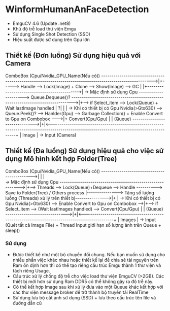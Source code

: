 # WinformHumanAnFaceDetection 
 + EmguCV 4.6 (Update .net8)
 + Khử độ trễ load thư viện Emgu
 + Sử dụng Single Shot Detection (SSD)
 + Hiệu suất được sử dụng trên Gpu lớn 
## Thiết kế (Đơn luồng) Sử dụng hiệu quả với Camera
 ComboBox (Cpu/Nvidia_GPU_Name(Nếu có)) ------------------------------------------------------------------------------------------------------->|+-----> Handle --> Lock(Image) + Clone --> Show(Image) --> GC
 |                                                                                                                                              |+--------------------------------------------+|
 -> Mặc định sử dụng Cpu ---------------------> Queue.Dequeue()? ------------------------------------------------------------------------------>|+--> if Select_item --> Lock(Queue) + Wait lastImage handled 
 |                                                ?|                                                                                            |                                              |
 -> Khi có thiết bị có Gpu Nvidia(>Gtx630) --> Queue.Peek()? --> Hanlder(Gpu) --> Garbage Collection() + Enable Convert to Gpu on Combobox --->|+                                        Convert(Cpu/Gpu)
                                                  |                                                                                                                                            |
   (Queue<Image>) ------------------------------>|+|<------------------------------------------------------------------------------------------------------------------------------------------+
     |
   Image
     |
-> Input (Camera)
## Thiết kế (Đa luồng) Sử dụng hiệu quả cho việc sử dụng Mô hình kết hợp Folder(Tree)
ComboBox (Cpu/Nvidia_GPU_Name(Nếu có)) -------------------------------------------->|
 |                                                                                  |                                                           
 -> Mặc định sử dụng Cpu ---------------------------------------------------------->|+--> Threads --> Lock(Queue)+Dequeue --> Handle ----------> Save to Folder(Tree) / Others process
 |---------------> Tăng số lượng luồng (Threads) xử lý trên thiết bị--------------->|+                                          |
 -> Khi có thiết bị có Gpu Nvidia(>Gtx630) --> Enable Convert to Gpu on Combobox -->|+--> if Select_item --> (Wait lastImages handled) --> Convert(Cpu/Gpu)
                                                  |                                                                                              |
   (Queue<Image>) ------------------------------>|+|<--------------------------------------------------------------------------------------------+
     |
   Images
     |
-> Input (Quét tất cả Image File) + Thread Input giới hạn số lượng ảnh trên Queue + sleep()

### Sử dụng 
  + Được thiết kế như một bộ chuyển đổi chung. Nếu bạn muốn sử dụng cho nhiều phần việc khác nhau hoặc thiết kế lại để chia sẻ tài nguyên trên Ram ổn định hơn thì có thể tạo riêng cấu trúc Emgu thành 1 thư viện và tách riêng Usage.
  + Cấu trúc xử lý chống độ trễ cho việc load thư viện EmguCV (>2GB). Các thiết bị mới hơn sử dụng Ram DDR5 có thể không gây ra độ trễ này.
  + Có thể kết hợp Image sau khi xử lý đưa vào một Queue khác kết hợp với các thư viện message broker để trở thành bộ truyền tải RealTime
  + Sử dụng lưu bộ cắt ảnh sử dụng (SSD) + lưu theo cấu trúc tên file và đường dẫn cũ  
     

